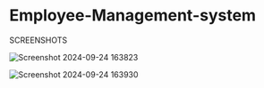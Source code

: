 # Employee-Management-system

SCREENSHOTS


![Screenshot 2024-09-24 163823](https://github.com/user-attachments/assets/594d9525-d34d-4259-88d1-1d828f91dd3d)



![Screenshot 2024-09-24 163930](https://github.com/user-attachments/assets/d22f9fb2-6d77-4d07-b106-cb2a7c79de5b)
